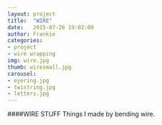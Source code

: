 ```yaml
---
layout: project
title:  "WIRE"
date:   2015-07-26 19:02:00
author: Frankie
categories:
- project
- wire wrapping
img: wire.jpg
thumb: wiresmall.jpg
carousel:
- eyering.jpg
- twistring.jpg
- letters.jpg
---
```

####WIRE STUFF
Things I made by bending wire.
